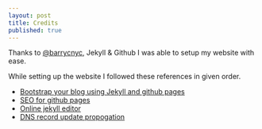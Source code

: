 ```yaml
---
layout: post
title: Credits
published: true
---
```


Thanks to [@barrycnyc](https://twitter.com/barrycnyc), Jekyll & Github I was able to setup my website with ease. 

While setting up the website I followed these references in given order. 

- [Bootstrap your blog using Jekyll and github pages](https://www.smashingmagazine.com/2014/08/build-blog-jekyll-github-pages/)
- [SEO for github pages](https://github.com/jekyll/jekyll-seo-tag#usage)
- [Online jekyll editor](https://prose.io)
- [DNS record update propogation](https://www.whatsmydns.net)

